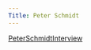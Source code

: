 ```yaml
---
Title: Peter Schmidt
---
```


[PeterSchmidtInterview](%assets_url%/files/be/8okhwpkwt7djodvc0e8rxjog3xz85w/Peter-Schmidt.docx)
